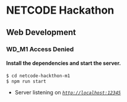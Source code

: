 # NETCODE Hackathon

## Web Development
### WD_M1 Access Denied
#### Install the dependencies and start the server.
```sh
$ cd netcode-hackthon-m1
$ npm run start
````
- Server listening on *[`http://localhost:12345`](http://localhost:12345)*

